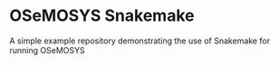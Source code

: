 # OSeMOSYS Snakemake

A simple example repository demonstrating the use of Snakemake for running OSeMOSYS